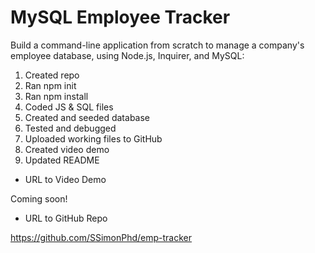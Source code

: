 # MySQL Employee Tracker

Build a command-line application from scratch to manage a company's employee database, using Node.js, Inquirer, and MySQL:

1. Created repo
1. Ran npm init
1. Ran npm install 
1. Coded JS & SQL files
1. Created and seeded database
1. Tested and debugged
1. Uploaded working files to GitHub
1. Created video demo
1. Updated README

- URL to Video Demo

Coming soon!

- URL to GitHub Repo

https://github.com/SSimonPhd/emp-tracker